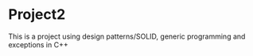 # Project2
This is a project using design patterns/SOLID, generic programming and exceptions in C++
